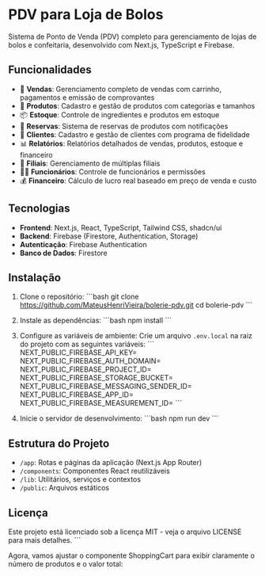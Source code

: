 # PDV para Loja de Bolos

Sistema de Ponto de Venda (PDV) completo para gerenciamento de lojas de bolos e confeitaria, desenvolvido com Next.js, TypeScript e Firebase.

## Funcionalidades

- 🛒 **Vendas**: Gerenciamento completo de vendas com carrinho, pagamentos e emissão de comprovantes
- 🧁 **Produtos**: Cadastro e gestão de produtos com categorias e tamanhos
- 📦 **Estoque**: Controle de ingredientes e produtos em estoque
- 📅 **Reservas**: Sistema de reservas de produtos com notificações
- 👥 **Clientes**: Cadastro e gestão de clientes com programa de fidelidade
- 📊 **Relatórios**: Relatórios detalhados de vendas, produtos, estoque e financeiro
- 🏢 **Filiais**: Gerenciamento de múltiplas filiais
- 👨‍💼 **Funcionários**: Controle de funcionários e permissões
- 💰 **Financeiro**: Cálculo de lucro real baseado em preço de venda e custo

## Tecnologias

- **Frontend**: Next.js, React, TypeScript, Tailwind CSS, shadcn/ui
- **Backend**: Firebase (Firestore, Authentication, Storage)
- **Autenticação**: Firebase Authentication
- **Banco de Dados**: Firestore

## Instalação

1. Clone o repositório:
   \`\`\`bash
   git clone https://github.com/MateusHenriVieira/bolerie-pdv.git
   cd bolerie-pdv
   \`\`\`

2. Instale as dependências:
   \`\`\`bash
   npm install
   \`\`\`

3. Configure as variáveis de ambiente:
   Crie um arquivo `.env.local` na raiz do projeto com as seguintes variáveis:
   \`\`\`
   NEXT_PUBLIC_FIREBASE_API_KEY=
   NEXT_PUBLIC_FIREBASE_AUTH_DOMAIN=
   NEXT_PUBLIC_FIREBASE_PROJECT_ID=
   NEXT_PUBLIC_FIREBASE_STORAGE_BUCKET=
   NEXT_PUBLIC_FIREBASE_MESSAGING_SENDER_ID=
   NEXT_PUBLIC_FIREBASE_APP_ID=
   NEXT_PUBLIC_FIREBASE_MEASUREMENT_ID=
   \`\`\`

4. Inicie o servidor de desenvolvimento:
   \`\`\`bash
   npm run dev
   \`\`\`

## Estrutura do Projeto

- `/app`: Rotas e páginas da aplicação (Next.js App Router)
- `/components`: Componentes React reutilizáveis
- `/lib`: Utilitários, serviços e contextos
- `/public`: Arquivos estáticos

## Licença

Este projeto está licenciado sob a licença MIT - veja o arquivo LICENSE para mais detalhes.
\`\`\`

Agora, vamos ajustar o componente ShoppingCart para exibir claramente o número de produtos e o valor total:
